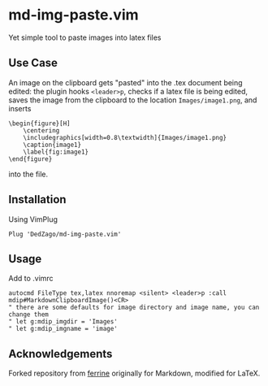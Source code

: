 # md-img-paste.vim
Yet simple tool to paste images into latex files

## Use Case
An image on the clipboard gets "pasted" into the .tex document being edited: the plugin hooks `<leader>p`, checks if a latex file is being edited, saves the image from the clipboard to the location  `Images/image1.png`, and inserts

```
\begin{figure}[H]
    \centering
    \includegraphics[width=0.8\textwidth]{Images/image1.png}
    \caption{image1}
    \label{fig:image1}
\end{figure}
```
into the file.

## Installation

Using VimPlug
```
Plug 'DedZago/md-img-paste.vim'
```

## Usage
Add to .vimrc
```
autocmd FileType tex,latex nnoremap <silent> <leader>p :call mdip#MarkdownClipboardImage()<CR>
" there are some defaults for image directory and image name, you can change them
" let g:mdip_imgdir = 'Images'
" let g:mdip_imgname = 'image'
```

## Acknowledgements
Forked repository from [ferrine](https://github.com/ferrine/md-img-paste.vim) originally for Markdown, modified for LaTeX.
